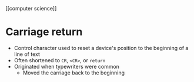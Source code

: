 [[computer science]]
# Carriage return
- Control character used to reset a device's position to the beginning of a line of text
- Often shortened to `CR`, `<CR>`, or `return`
- Originated when typewriters were common
	- Moved the carriage back to the beginning
